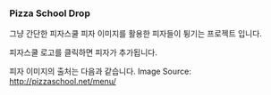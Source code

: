 ### Pizza School Drop
그냥 간단한 피자스쿨 피자 이미지를 활용한 피자들이 튕기는 프로젝트 입니다.
  
피자스쿨 로고를 클릭하면 피자가 추가됩니다.

피자 이미지의 출처는 다음과 같습니다.
Image Source: http://pizzaschool.net/menu/